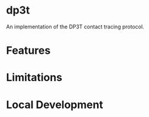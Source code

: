 # dp3t
An implementation of the DP3T contact tracing protocol.

# Features

# Limitations

# Local Development
